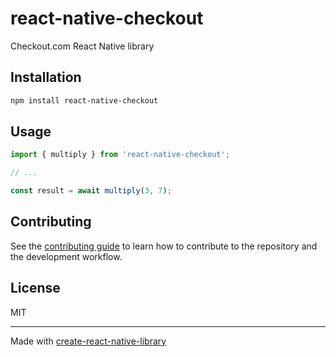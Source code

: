 # react-native-checkout

Checkout.com React Native library

## Installation

```sh
npm install react-native-checkout
```

## Usage


```js
import { multiply } from 'react-native-checkout';

// ...

const result = await multiply(3, 7);
```


## Contributing

See the [contributing guide](CONTRIBUTING.md) to learn how to contribute to the repository and the development workflow.

## License

MIT

---

Made with [create-react-native-library](https://github.com/callstack/react-native-builder-bob)
